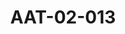 ---
pid: AAT-02-013
title: AAT-02-013
language: en
collection: Abdel Rahman Ali Taha
original_label: 
rights: Fadwa Ali Taha
location_of_original: 'Fadwa Ali Taha '
photographer_or_studio: 
scanned_from: jpeg
_date: 1927-1934
location: Khartoum, Gordon College
description: The Scout Abdel Rahman Ali Taha
additional_notes: جوارة
permission_display: 'yes'
on_server: 'no'
on_website: 'no'
permalink: "/archive/en/aat-02-013.html"
layout: photo-page
---